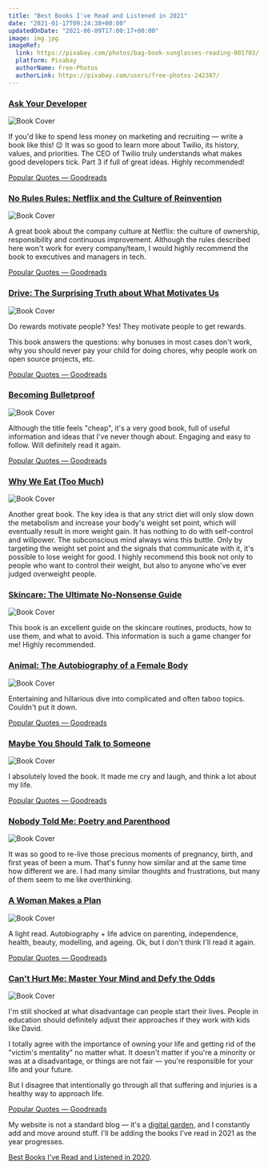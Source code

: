 ```yaml
---
title: "Best Books I've Read and Listened in 2021"
date: "2021-01-17T09:24:38+00:00"
updatedOnDate: "2021-06-09T17:00:17+00:00"
image: img.jpg
imageRef:
  link: https://pixabay.com/photos/bag-book-sunglasses-reading-801703/
  platform: Pixabay
  authorName: Free-Photos
  authorLink: https://pixabay.com/users/free-photos-242387/
---
```


<section class="book">

### [Ask Your Developer](https://www.amazon.co.uk/Ask-Your-Developer-Software-Developers-ebook/dp/B08425FV7S/)

![Book Cover](https://m.media-amazon.com/images/I/61cTxHI9qiL._SL500_.jpg)

If you'd like to spend less money on marketing and recruiting — write a book like this! 😉 It was so good to learn more about Twilio, its history, values, and priorities. The CEO of Twilio truly understands what makes good developers tick. Part 3 if full of great ideas. Highly recommended!

[Popular Quotes — Goodreads](https://www.goodreads.com/work/quotes/74073244-ask-your-developer-how-to-harness-the-power-of-software-developers-and)

</section>

<section class="book">

### [No Rules Rules: Netflix and the Culture of Reinvention](https://www.amazon.co.uk/No-Rules-Netflix-Culture-Reinvention/dp/1984877860)

![Book Cover](https://m.media-amazon.com/images/I/51bvrB6WjPL._SL500_.jpg)

A great book about the company culture at Netflix: the culture of ownership, responsibility and continuous improvement. Although the rules described here won't work for every company/team, I would highly recommend the book to executives and managers in tech.

[Popular Quotes — Goodreads](https://www.goodreads.com/work/quotes/74541588-no-rules-rules)

</section>

<section class="book">

### [Drive: The Surprising Truth about What Motivates Us](https://www.amazon.co.uk/Drive-Surprising-Truth-About-Motivates-ebook/dp/B0033TI4BW/)

![Book Cover](https://m.media-amazon.com/images/I/51bCDvxyngL._SL500_.jpg)

Do rewards motivate people? Yes! They motivate people to get rewards.

This book answers the questions: why bonuses in most cases don't work, why you should never pay your child for doing chores, why people work on open source projects, etc.

[Popular Quotes — Goodreads](https://www.goodreads.com/work/quotes/6643001-drive-the-surprising-truth-about-what-motivates-us)

</section>

<section class="book">

### [Becoming Bulletproof](https://www.amazon.co.uk/Becoming-Bulletproof-Lessons-Secret-Service-ebook/dp/B0813LT94M)

![Book Cover](https://m.media-amazon.com/images/I/51SIyrqOdxL._SL500_.jpg)

Although the title feels "cheap", it's a very good book, full of useful information and ideas that I've never though about. Engaging and easy to follow. Will definitely read it again.

[Popular Quotes — Goodreads](https://www.goodreads.com/work/quotes/71431938-becoming-bulletproof)

</section>

<section class="book">

### [Why We Eat (Too Much)](https://www.amazon.co.uk/Why-We-Eat-Too-Much-ebook/dp/B07XLFX52N/)

![Book Cover](https://m.media-amazon.com/images/I/41qaGvaR-aL._SL500_.jpg)

Another great book. The key idea is that any strict diet will only slow down the metabolism and increase your body's weight set point, which will eventually result in more weight gain. It has nothing to do with self-control and willpower. The subconscious mind always wins this buttle. Only by targeting the weight set point and the signals that communicate with it, it's possible to lose weight for good. I highly recommend this book not only to people who want to control their weight, but also to anyone who've ever judged overweight people.

</section>

<section class="book">

### [Skincare: The Ultimate No-Nonsense Guide](https://www.amazon.co.uk/Skincare-ultimate-no-nonsense-Caroline-Hirons-ebook/dp/B07X28571F/)

![Book Cover](https://m.media-amazon.com/images/I/51eZLpmg7mL._SL500_.jpg)

This book is an excellent guide on the skincare routines, products, how to use them, and what to avoid. This information is such a game changer for me! Highly recommended.

</section>

<section class="book">

### [Animal: The Autobiography of a Female Body](https://www.amazon.co.uk/Animal-Autobiography-Female-Sara-Pascoe-ebook/dp/B01DYJJ6Z8/)

![Book Cover](https://m.media-amazon.com/images/I/416aXMcBWBL._SL500_.jpg)

Entertaining and hillarious dive into complicated and often taboo topics. Couldn't put it down.

[Popular Quotes — Goodreads](https://www.goodreads.com/work/quotes/49969740-animal-the-autobiography-of-a-female-body)

</section>

<section class="book">

### [Maybe You Should Talk to Someone](https://www.amazon.co.uk/Maybe-You-Should-Talk-Someone-ebook/dp/B07KM93FN7/)

![Book Cover](https://m.media-amazon.com/images/I/41lmhgvgBjL._SL500_.jpg)

I absolutely loved the book. It made me cry and laugh, and think a lot about my life.

[Popular Quotes — Goodreads](https://www.goodreads.com/work/quotes/59181770-maybe-you-should-talk-to-someone-a-therapist-her-therapist-and-our-li)

</section>

<section class="book">

### [Nobody Told Me: Poetry and Parenthood](https://www.amazon.co.uk/Nobody-Told-Me-Poetry-Parenthood-ebook/dp/B010PFFQ62/)

![Book Cover](https://m.media-amazon.com/images/I/519FQSCkzPL._SL500_.jpg)

It was so good to re-live those precious moments of pregnancy, birth, and first yeas of been a mum. That's funny how similar and at the same time how different we are. I had many similar thoughts and frustrations, but many of them seem to me like overthinking.

</section>

<section class="book">

### [A Woman Makes a Plan](https://www.amazon.co.uk/Woman-Makes-Plan-Lifetime-Adventure-ebook/dp/B07W1GK3YB)

![Book Cover](https://m.media-amazon.com/images/I/41P2X-Sjo6L._SL500_.jpg)

A light read. Autobiography + life advice on parenting, independence, health, beauty, modelling, and ageing. Ok, but I don't think I'll read it again.

[Popular Quotes — Goodreads](https://www.goodreads.com/work/quotes/72691947-a-woman-makes-a-plan-advice-for-a-lifetime-of-adventure-beauty-and-su)

</section>

<section class="book">

### [Can't Hurt Me: Master Your Mind and Defy the Odds](https://www.amazon.co.uk/Cant-Hurt-Me-Master-Your/dp/1544512279/)

![Book Cover](https://m.media-amazon.com/images/I/51Ln2UdUzhL._SL500_.jpg)

I'm still shocked at what disadvantage can people start their lives. People in education should definitely adjust their approaches if they work with kids like David.

I totally agree with the importance of owning your life and getting rid of the "victim's mentality" no matter what. It doesn't matter if you're a minority or was at a disadvantage, or things are not fair — you're responsible for your life and your future.

But I disagree that intentionally go through all that suffering and injuries is a healthy way to approach life.

[Popular Quotes — Goodreads](https://www.goodreads.com/work/quotes/65082544-can-t-hurt-me-master-your-mind-and-defy-the-odds)

</section>

<section class="separator"><em></em><em></em><em></em></section>

My website is not a standard blog — it's a [digital garden](https://anastasiya.dev/why-digital-garden/), and I constantly add and move around stuff. I'll be adding the books I've read in 2021 as the year progresses.

[Best Books I've Read and Listened in 2020](https://anastasiya.dev/books-2020/).

